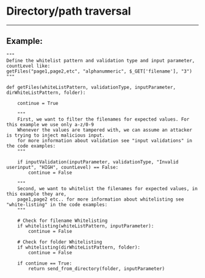 # Directory/path traversal
-------

## Example:

	"""
	Define the whitelist pattern and validation type and input parameter, countLevel like:
	getFiles("page1,page2,etc", "alphanummeric", $_GET['filename'], "3")
	"""

	def getFiles(whiteListPattern, validationType, inputParameter, dirWhiteListPattern, folder):
		
		continue = True

		"""
		First, we want to filter the filenames for expected values. For this example we use only a-z/0-9
		Whenever the values are tampered with, we can assume an attacker is trying to inject malicious input.
		for more information about validation see "input validations" in the code examples:
		"""

		if inputValidation(inputParameter, validationType, "Invalid userinput", "HIGH", countLevel) == False:
			continue = False

		"""
		Second, we want to whitelist the filenames for expected values, in this example they are,
		page1,page2 etc.. for more information about whitelisting see "white-listing" in the code examples:
		"""

		# Check for filename Whitelisting
		if whitelisting(whiteListPattern, inputParameter):
			continue = False

		# Check for folder Whitelisting
		if whitelisting(dirWhiteListPattern, folder):
			continue = False

		if continue == True:
			return send_from_directory(folder, inputParameter)
